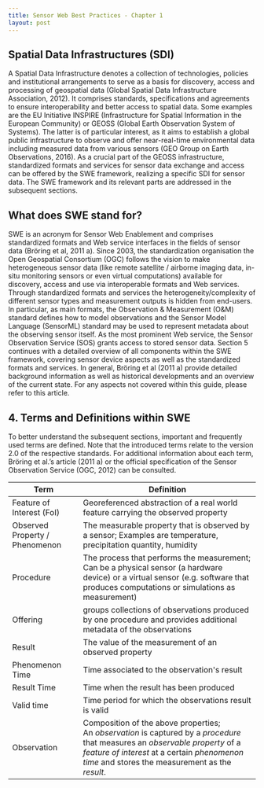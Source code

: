 ```yaml
---
title: Sensor Web Best Practices - Chapter 1
layout: post
---
```


## Spatial Data Infrastructures (SDI)

A Spatial Data Infrastructure denotes a collection of technologies, policies and
institutional arrangements to serve as a basis for discovery, access and
processing of geospatial data (Global Spatial Data Infrastructure Association,
2012). It comprises standards, specifications and agreements to ensure
interoperability and better access to spatial data. Some examples are the EU
Initiative INSPIRE (Infrastructure for Spatial Information in the European
Community) or GEOSS (Global Earth Observation System of Systems). The latter is
of particular interest, as it aims to establish a global public infrastructure
to observe and offer near-real-time environmental data including measured data
from various sensors (GEO Group on Earth Observations, 2016). As a crucial part
of the GEOSS infrastructure, standardized formats and services for sensor data
exchange and access can be offered by the SWE framework, realizing a specific
SDI for sensor data. The SWE framework and its relevant parts are addressed in
the subsequent sections.

## What does SWE stand for?

SWE is an acronym for Sensor Web Enablement and comprises standardized formats
and Web service interfaces in the fields of sensor data (Bröring et al, 2011 a).
Since 2003, the standardization organisation the Open Geospatial Consortium
(OGC) follows the vision to make heterogeneous sensor data (like remote
satellite / airborne imaging data, in-situ monitoring sensors or even virtual
computations) available for discovery, access and use via interoperable formats
and Web services. Through standardized formats and services the
heterogeneity/complexity of different sensor types and measurement outputs is
hidden from end-users. In particular, as main formats, the Observation &
Measurement (O&M) standard defines how to model observations and the Sensor
Model Language (SensorML) standard may be used to represent metadata about the
observing sensor itself. As the most prominent Web service, the Sensor
Observation Service (SOS) grants access to stored sensor data. Section 5
continues with a detailed overview of all components within the SWE framework,
covering sensor device aspects as well as the standardized formats and services.
In general, Bröring et al (2011 a) provide detailed background information as
well as historical developments and an overview of the current state. For any
aspects not covered within this guide, please refer to this article.

## 4. Terms and Definitions within SWE
To better understand the subsequent sections, important and frequently used
terms are defined. Note that the introduced terms relate to the version 2.0 of
the respective standards. For additional information about each term, Bröring
et al.’s article (2011 a) or the official specification of the Sensor
Observation Service (OGC, 2012) can be consulted.

| Term          | Definition    |
| ------------- | ------------- |
| Feature of Interest (FoI) | Georeferenced abstraction of a real world feature carrying the observed property |
| Observed Property / Phenomenon | The measurable property that is observed by a sensor; Examples are temperature, precipitation quantity, humidity |
| Procedure | The process that performs the measurement; Can be a physical sensor (a hardware device) or a virtual sensor (e.g. software that produces computations or simulations as measurement) |
| Offering | groups collections of observations produced by one procedure and provides additional metadata of the observations |
| Result | The value of the measurement of an observed property |
| Phenomenon Time | Time associated to the observation's result |
| Result Time | Time when the result has been produced |
| Valid time | Time period for which the observations result is valid |
| Observation | Composition of the above properties;<br/>An _observation_ is captured by a _procedure_ that measures an _observable property_ of a _feature of interest_ at a certain _phenomenon time_ and stores the measurement as the _result_. |
